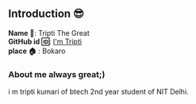## Introduction :sunglasses:
**Name :name_badge:**:  Tripti The Great
<br>
**GitHub id :id:**: [I'm Tripti](https://github.com/triptikumari160499)
<br>
**place :house:** : Bokaro
### About me always great;) 
i m tripti kumari of btech 2nd year student of NIT Delhi.
